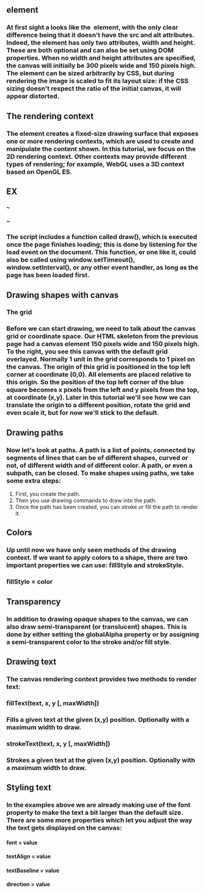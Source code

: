 ## <canvas> element
### At first sight a <canvas> looks like the <img> element, with the only clear difference being that it doesn't have the src and alt attributes. Indeed, the <canvas> element has only two attributes, width and height. These are both optional and can also be set using DOM properties. When no width and height attributes are specified, the canvas will initially be 300 pixels wide and 150 pixels high. The element can be sized arbitrarily by CSS, but during rendering the image is scaled to fit its layout size: if the CSS sizing doesn't respect the ratio of the initial canvas, it will appear distorted.

## The rendering context

### The <canvas> element creates a fixed-size drawing surface that exposes one or more rendering contexts, which are used to create and manipulate the content shown. In this tutorial, we focus on the 2D rendering context. Other contexts may provide different types of rendering; for example, WebGL uses a 3D context based on OpenGL ES.

## EX
#### ~
#### <!DOCTYPE html>
#### <html>
####   <head>
####     <meta charset="utf-8"/>
####     <title>Canvas tutorial</title>
####     <script type="text/javascript">
####      function draw() {
####         var canvas = document.getElementById('tutorial');
####         if (canvas.getContext) {
####           var ctx = canvas.getContext('2d');
####         }
####       }
####     </script>
####     <style type="text/css">
####       canvas { border: 1px solid black; }
####     </style>
####   </head>
####   <body onload="draw();">
####     <canvas id="tutorial" width="150" height="150"></canvas>
####   </body>
#### </html>
#### ~

###  The script includes a function called draw(), which is executed once the page finishes loading; this is done by listening for the load event on the document. This function, or one like it, could also be called using window.setTimeout(), window.setInterval(), or any other event handler, as long as the page has been loaded first.

## Drawing shapes with canvas

### The grid

### Before we can start drawing, we need to talk about the canvas grid or coordinate space. Our HTML skeleton from the previous page had a canvas element 150 pixels wide and 150 pixels high. To the right, you see this canvas with the default grid overlayed. Normally 1 unit in the grid corresponds to 1 pixel on the canvas. The origin of this grid is positioned in the top left corner at coordinate (0,0). All elements are placed relative to this origin. So the position of the top left corner of the blue square becomes x pixels from the left and y pixels from the top, at coordinate (x,y). Later in this tutorial we'll see how we can translate the origin to a different position, rotate the grid and even scale it, but for now we'll stick to the default.

## Drawing paths
### Now let's look at paths. A path is a list of points, connected by segments of lines that can be of different shapes, curved or not, of different width and of different color. A path, or even a subpath, can be closed. To make shapes using paths, we take some extra steps:

1. First, you create the path.
2. Then you use drawing commands to draw into the path.
3. Once the path has been created, you can stroke or fill the path to render it.

## Colors
### Up until now we have only seen methods of the drawing context. If we want to apply colors to a shape, there are two important properties we can use: fillStyle and strokeStyle.

### fillStyle = color
## Transparency

### In addition to drawing opaque shapes to the canvas, we can also draw semi-transparent (or translucent) shapes. This is done by either setting the globalAlpha property or by assigning a semi-transparent color to the stroke and/or fill style.

## Drawing text

### The canvas rendering context provides two methods to render text:

### fillText(text, x, y [, maxWidth])
### Fills a given text at the given (x,y) position. Optionally with a maximum width to draw.
### strokeText(text, x, y [, maxWidth])
### Strokes a given text at the given (x,y) position. Optionally with a maximum width to draw.

## Styling text
### In the examples above we are already making use of the font property to make the text a bit larger than the default size. There are some more properties which let you adjust the way the text gets displayed on the canvas:

#### font = value
#### textAlign = value
#### textBaseline = value
#### direction = value
## 